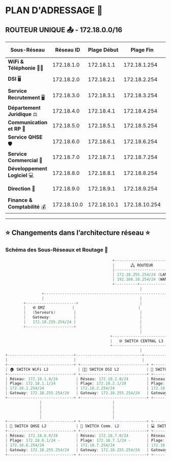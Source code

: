 # PLAN D'ADRESSAGE 📑

## ROUTEUR UNIQUE 📤 - **172.18.0.0/16**

| **Sous-Réseau**               | **Réseau ID**    | **Plage Début**      | **Plage Fin**       | **Broadcast**      | **CIDR**  | **Utilisateurs** | **Adresses disponibles** | **Gateway**     |
|--------------------------------|------------------|----------------------|---------------------|--------------------|-----------|------------------|---------------------------|-----------------|
| **WiFi & Téléphonie** 📶📞     | 172.18.1.0       | 172.18.1.1           | 172.18.1.254        | 172.18.1.255       | /24       |       ???      | 254 adresses             | 172.18.255.254     |
| **DSI** 🖥️                     | 172.18.2.0       | 172.18.2.1           | 172.18.2.254        | 172.18.2.255       | /24       | 12 👨‍🏫            | 254 adresses             | 172.18.255.254     |
| **Service Recrutement** 🖥️     | 172.18.3.0       | 172.18.3.1           | 172.18.3.254        | 172.18.3.255       | /24       | 3 👨‍🏫             | 254 adresses             | 172.18.255.254     |
| **Département Juridique** ⚖️   | 172.18.4.0       | 172.18.4.1          | 172.18.4.254        | 172.18.4.255        | /24       | 10 👨‍🏫            | 254 adresses             | 172.18.255.254     |
| **Communication et RP** 📰     | 172.18.5.0       | 172.18.5.1           | 172.18.5.254        | 172.18.5.255       | /24       | 18 👨‍🏫             | 254 adresses             | 172.18.255.254     |
| **Service QHSE** 🛡️            | 172.18.6.0       | 172.18.6.1            | 172.18.6.254        | 172.18.6.255       | /24       | 4 👨‍🏫              | 254 adresses            | 172.18.255.254      |
| **Service Commercial** 💼      | 172.18.7.0       | 172.18.7.1           | 172.18.7.254        | 172.18.7.255       | /24       | 15 👨‍🏫             | 254 adresses             | 172.18.255.254      |
| **Développement Logiciel** 💻  | 172.18.8.0       | 172.18.8.1           | 172.18.8.254        | 172.18.8.255       | /24       | 94 👨‍🏫             | 254 adresses             | 172.18.255.254      |
| **Direction** 🏢               | 172.18.9.0       | 172.18.9.1           | 172.18.9.254        | 172.18.9.255       | /24       | 3 👨‍🏫             | 254 adresses             | 172.18.255.254      |
| **Finance & Comptabilité** 💰  | 172.18.10.0      | 172.18.10.1          | 172.18.10.254       | 172.18.10.255      | /24       | 8 👨‍🏫             | 254 adresses             | 172.18.255.254      |

---

## ⭐ Changements dans l’architecture réseau ⭐

### Schéma des Sous-Réseaux et Routage 📑

```java
                                               +---------------------------+
                                               |       🖧 ROUTEUR          |
                                               |---------------------------|
                                               | 172.18.255.254/24 (LAN)   |
                                               | 192.168.10.254/24 (WAN)   |
                                               +----------+----------------+
                                                           |
                +---------------------------------------------------------+---------------------------+
                |                                          |                                          |               
        +----------------------+                           |                             +------------------------+
        |   🌐 DMZ            |                            |                             |    🌍 INTERNET        |
        |   (Serveurs)        |                            |                             |   (Vaste Internet)     |
        |   Gateway:          |                            |                             |   Gateway:             |
        |   172.18.255.254/24 |                            |                             |   192.168.10.254/24    |
        +---------------------+                            |                             +------------------------+
                                                           |
                                              +-------------------------+
                                              |   🌐 SWITCH CENTRAL L3  |
                                              +-------------------------+
                                                           |
+-----------------------------+-----------------------------+-----------------------------+-----------------------------+-----------------------------+
|                             |                             |                             |                             |                             |
+-----------------------------+ +-----------------------------+ +-----------------------------+ +-----------------------------+ +-----------------------------+
| 🏠 SWITCH WiFi L2             | 🧑‍💻 SWITCH DSI L2            | 🔄 SWITCH Recrut. L2           | ⚖️ SWITCH Juridiq. L2          | 🌍 SWITCH Publics L2          |
+-----------------------------+ +-----------------------------+ +-----------------------------+ +-----------------------------+ +-----------------------------+
| Réseau: 172.18.1.0/24        | Réseau: 172.18.2.0/24        | Réseau: 172.18.3.0/24        | Réseau: 172.18.4.0/24        | Réseau: 172.18.5.0/24        |
| Plage: 172.18.1.1/24         | Plage: 172.18.2.1/24         | Plage: 172.18.3.1/24         | Plage: 172.18.4.1/24         | Plage: 172.18.5.1/24         |
| 172.18.1.254/24              | 172.18.2.254/24              | 172.18.3.254/24              | 172.18.4.254/24              | 172.18.5.254/24              |
| Gateway: 172.18.255.254/24   | Gateway: 172.18.255.254/24   | Gateway: 172.18.255.254/24   | Gateway: 172.18.255.254/24   | Gateway: 172.18.255.254/24   |
+-----------------------------+ +-----------------------------+ +-----------------------------+ +-----------------------------+ +-----------------------------+
               |                               |                               |                               |                               |
               |                               |                               |                               |                               |        
               |                               |                               |                               |                               |
               |                               |                               |                               |                               |
+-----------------------------+ +-----------------------------+ +-----------------------------+ +-----------------------------+ +-----------------------------+
| 🏢 SWITCH QHSE L2             | 💼 SWITCH Comm. L2            | 💻 SWITCH Logiciel L2         | 🏢 SWITCH Dir. L2             | 💰 SWITCH Fin. L2             |
+-----------------------------+ +-----------------------------+ +-----------------------------+ +-----------------------------+ +-----------------------------+
| Réseau: 172.18.6.0/24        | Réseau: 172.18.7.0/24        | Réseau: 172.18.8.0/24        | Réseau: 172.18.9.0/24        | Réseau: 172.18.10.0/24       |
| Plage: 172.18.6.1/24 -       | Plage: 172.18.7.1/24 -       | Plage: 172.18.8.1/24 -       | Plage: 172.18.9.1/24 -       | Plage: 172.18.10.1/24 -      |
| 172.18.6.254/24              | 172.18.7.254/24              | 172.18.8.254/24              | 172.18.9.254/24              | 172.18.10.254/24             |
| Gateway: 172.18.255.254/24   | Gateway: 172.18.255.254/24   | Gateway: 172.18.255.254/24   | Gateway: 172.18.255.254/24   | Gateway: 172.18.255.254/24   |
+-----------------------------+ +-----------------------------+ +-----------------------------+ +-----------------------------+ +-----------------------------+



